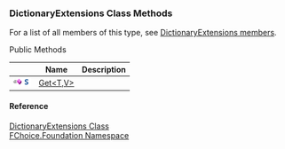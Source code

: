 ﻿### DictionaryExtensions Class Methods

For a list of all members of this type, see [DictionaryExtensions members](fcSDK~FChoice.Foundation.DictionaryExtensions_members.md).

Public Methods

|   | Name | Description |
| --- | --- | --- |
| ![Public Method](dotnetimages/publicMethod.png)![static (Shared in Visual Basic)](dotnetimages/static.png) | [Get<T,V>](fcSDK~FChoice.Foundation.DictionaryExtensions~Get.md) |   |





#### Reference

[DictionaryExtensions Class](fcSDK~FChoice.Foundation.DictionaryExtensions.md)  
[FChoice.Foundation Namespace](fcSDK~FChoice.Foundation_namespace.md)
